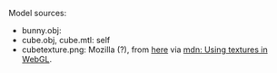 Model sources:
- bunny.obj: 
- cube.obj, cube.mtl: self
- cubetexture.png: Mozilla (?), from [here](https://raw.githubusercontent.com/mdn/dom-examples/main/webgl-examples/tutorial/sample6/cubetexture.png) via [mdn: Using textures in WebGL](https://developer.mozilla.org/en-US/docs/Web/API/WebGL_API/Tutorial/Using_textures_in_WebGL).